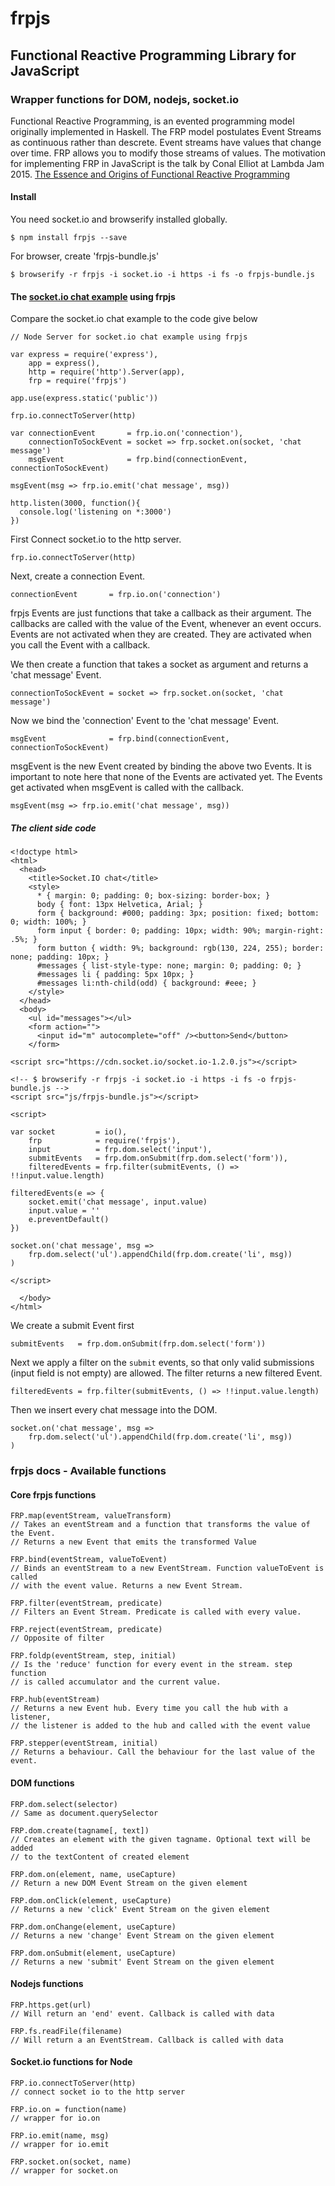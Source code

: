 # frpjs

## Functional Reactive Programming Library for JavaScript

### Wrapper functions for DOM, nodejs, socket.io

Functional Reactive Programming, is an evented programming model originally implemented in Haskell. The FRP model postulates Event Streams as continuous rather than descrete. Event streams have values that change over time. FRP allows you to modify those streams of values. The motivation for implementing FRP in JavaScript is the talk by Conal Elliot at Lambda Jam 2015. 
[The Essence and Origins of Functional Reactive Programming](https://www.youtube.com/watch?v=j3Q32brCUAI)

#### Install

You need socket.io and browserify installed globally.

```
$ npm install frpjs --save
```

For browser, create 'frpjs-bundle.js'
```
$ browserify -r frpjs -i socket.io -i https -i fs -o frpjs-bundle.js
```

#### The [socket.io chat example](http://socket.io/get-started/chat/) using frpjs

Compare the socket.io chat example to the code give below

```
// Node Server for socket.io chat example using frpjs

var express = require('express'),
    app = express(),
    http = require('http').Server(app),
    frp = require('frpjs')

app.use(express.static('public'))

frp.io.connectToServer(http)

var connectionEvent       = frp.io.on('connection'),
    connectionToSockEvent = socket => frp.socket.on(socket, 'chat message')
    msgEvent              = frp.bind(connectionEvent, connectionToSockEvent)

msgEvent(msg => frp.io.emit('chat message', msg))

http.listen(3000, function(){
  console.log('listening on *:3000')
})
```

First Connect socket.io to the http server.
```
frp.io.connectToServer(http)

```
Next, create a connection Event.
```
connectionEvent       = frp.io.on('connection')
```

frpjs Events are just functions that take a callback as their argument. The callbacks are called with the value of the Event, whenever an event occurs. Events are not activated when they are created. They are activated when you call the Event with a callback.

We then create a function that takes a socket as argument and returns a 'chat message' Event.
```
connectionToSockEvent = socket => frp.socket.on(socket, 'chat message')
```

Now we bind the 'connection' Event to the 'chat message' Event.
```
msgEvent              = frp.bind(connectionEvent, connectionToSockEvent)
```

msgEvent is the new Event created by binding the above two Events. It is important to note here that none of the Events are activated yet. The Events get activated when msgEvent is called with the callback.

```
msgEvent(msg => frp.io.emit('chat message', msg))
```

##### The client side code

```
<!doctype html>
<html>
  <head>
    <title>Socket.IO chat</title>
    <style>
      * { margin: 0; padding: 0; box-sizing: border-box; }
      body { font: 13px Helvetica, Arial; }
      form { background: #000; padding: 3px; position: fixed; bottom: 0; width: 100%; }
      form input { border: 0; padding: 10px; width: 90%; margin-right: .5%; }
      form button { width: 9%; background: rgb(130, 224, 255); border: none; padding: 10px; }
      #messages { list-style-type: none; margin: 0; padding: 0; }
      #messages li { padding: 5px 10px; }
      #messages li:nth-child(odd) { background: #eee; }
    </style>
  </head>
  <body>
    <ul id="messages"></ul>
    <form action="">
      <input id="m" autocomplete="off" /><button>Send</button>
    </form>

<script src="https://cdn.socket.io/socket.io-1.2.0.js"></script>

<!-- $ browserify -r frpjs -i socket.io -i https -i fs -o frpjs-bundle.js -->
<script src="js/frpjs-bundle.js"></script>

<script>

var socket         = io(),
    frp            = require('frpjs'),
    input          = frp.dom.select('input'),
    submitEvents   = frp.dom.onSubmit(frp.dom.select('form')),
    filteredEvents = frp.filter(submitEvents, () => !!input.value.length)

filteredEvents(e => {
    socket.emit('chat message', input.value)
    input.value = ''
    e.preventDefault()
})

socket.on('chat message', msg =>
    frp.dom.select('ul').appendChild(frp.dom.create('li', msg))
)

</script>

  </body>
</html>
```

We create a submit Event first
```
submitEvents   = frp.dom.onSubmit(frp.dom.select('form'))
```

Next we apply a filter on the `submit` events, so that only valid submissions (input field is not empty) are allowed. The filter returns a new filtered Event.
```
filteredEvents = frp.filter(submitEvents, () => !!input.value.length)
```

Then we insert every chat message into the DOM.
```
socket.on('chat message', msg =>
    frp.dom.select('ul').appendChild(frp.dom.create('li', msg))
)
```

### frpjs docs - Available functions

#### Core frpjs functions

```
FRP.map(eventStream, valueTransform)
// Takes an eventStream and a function that transforms the value of the Event.
// Returns a new Event that emits the transformed Value

FRP.bind(eventStream, valueToEvent)
// Binds an eventStream to a new EventStream. Function valueToEvent is called
// with the event value. Returns a new Event Stream.

FRP.filter(eventStream, predicate)
// Filters an Event Stream. Predicate is called with every value.

FRP.reject(eventStream, predicate)
// Opposite of filter

FRP.foldp(eventStream, step, initial)
// Is the 'reduce' function for every event in the stream. step function
// is called accumulator and the current value.

FRP.hub(eventStream)
// Returns a new Event hub. Every time you call the hub with a listener, 
// the listener is added to the hub and called with the event value

FRP.stepper(eventStream, initial) 
// Returns a behaviour. Call the behaviour for the last value of the event.
```

#### DOM functions

```
FRP.dom.select(selector)
// Same as document.querySelector

FRP.dom.create(tagname[, text])
// Creates an element with the given tagname. Optional text will be added
// to the textContent of created element

FRP.dom.on(element, name, useCapture)
// Return a new DOM Event Stream on the given element

FRP.dom.onClick(element, useCapture)
// Returns a new 'click' Event Stream on the given element

FRP.dom.onChange(element, useCapture)
// Returns a new 'change' Event Stream on the given element

FRP.dom.onSubmit(element, useCapture)
// Returns a new 'submit' Event Stream on the given element
```

#### Nodejs functions
```
FRP.https.get(url)
// Will return an 'end' event. Callback is called with data

FRP.fs.readFile(filename)
// Will return a an EventStream. Callback is called with data
```

#### Socket.io functions for Node

```
FRP.io.connectToServer(http)
// connect socket io to the http server

FRP.io.on = function(name)
// wrapper for io.on

FRP.io.emit(name, msg)
// wrapper for io.emit

FRP.socket.on(socket, name)
// wrapper for socket.on
```



